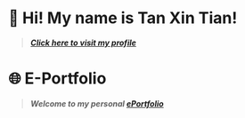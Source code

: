 # 👋 Hi! My name is Tan Xin Tian!
>  _**[Click here to visit my profile](https://github.com/xttt-1111)**_ <br>
>   

# 🌐 E-Portfolio
>  _**Welcome to my personal [ePortfolio](https://xttt-1111.github.io/)**_ <br>
> 
